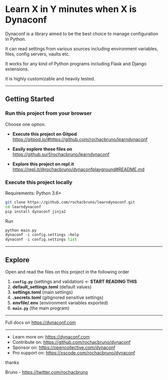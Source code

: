 # Learn X in Y minutes when X is Dynaconf

Dynaconf is a library aimed to be the best choice to manage configuration in Python.

It can read settings from various sources including environment variables, files, config servers, vaults etc.

It works for any kind of Python programs including Flask and Django extensions.

It is highly customizable and heavily tested.

---

## Getting Started


### Run this project from your browser

Choose one option.


- **Execute this project on Gitpod** https://gitpod.io/#https://github.com/rochacbruno/learndynaconf

- **Easily explore these files on** https://github.surf/rochacbruno/learndynaconf

- **Explore this project on repl.it** https://repl.it/@rochacbruno/dynaconfplayground#README.md

### Execute this project locally

Requirements: Python 3.6+

```bash
git clone https://github.com/rochacbruno/learndynaconf.git
cd learndynaconf
pip install dynaconf jinja2
```

Run

```py
python main.py
dynaconf -i config.settings –help
dynaconf -i config.settings list
```

---

## Explore

Open and read the files on this project in the following order

1. **`config.py`** (settings and validation)  <- **START READING THIS**
2. **default_settings.toml**  (default values)
3. **settings.toml**   (main settings)
4. **.secrets.toml**  (gitignored sensitive settings)
5. **envfile/.env**  (environment variables exported)
6. **`main.py`** (the main program)

---

Full docs on https://dynaconf.com

---

- Learn more on: https://dynaconf.com
- Contribute on: https://github.com/rochacbruno/dynaconf
- Sponsor on: https://opencollective.com/dynaconf
- Pro support on: https://xscode.com/rochacbruno/dynaconf

thanks

Bruno - https://twitter.com/rochacbruno
